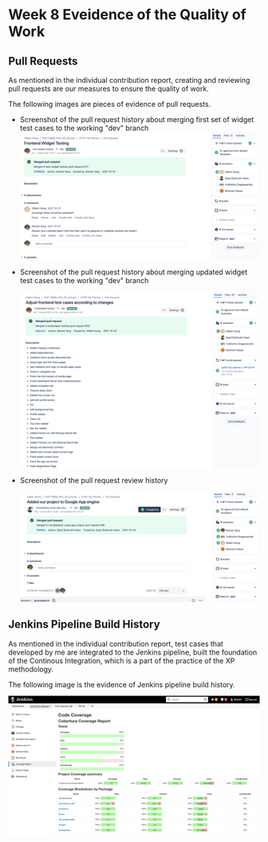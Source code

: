 # **Week 8 Eveidence of the Quality of Work**

## Pull Requests

As mentioned in the individual contribution report, creating and reviewing pull requests are our measures to ensure the quality of work. 

The following images are pieces of evidence of pull requests.

* Screenshot of the pull request history about merging first set of widget test cases to the working "dev" branch![bitbucket_pull_request_history1](https://github.com/RachelYang1999/SOFT3888-Evidence/blob/main/Week8/img/bitbucket_pull_request_history1.png)

* Screenshot of the pull request history about merging updated widget test cases to the working "dev" branch

  ![bitbucket_pull_request_history2](https://github.com/RachelYang1999/SOFT3888-Evidence/blob/main/Week8/img/bitbucket_pull_request_history2.png)

* Screenshot of the pull request review history

  ![bitbucket_pull_request_review_history](https://github.com/RachelYang1999/SOFT3888-Evidence/blob/main/Week8/img/bitbucket_pull_request_review_history.png)


## Jenkins Pipeline Build History

As mentioned in the individual contribution report, test cases that developed by me are integrated to the Jenkins pipeline, built the foundation of the Continous Integration, which is a part of the practice of the XP methodology. 

The following image is the evidence of Jenkins pipeline build history.

![jenkins](https://github.com/RachelYang1999/SOFT3888-Evidence/blob/main/Week8/img/jenkins.png)

  

